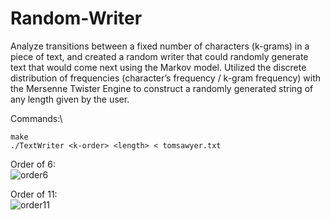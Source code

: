 # Random-Writer
Analyze transitions between a fixed number of characters (k-grams) in a piece of text, and created a random writer that could randomly generate text that would come next using the Markov model. Utilized the discrete distribution of frequencies (character’s frequency / k-gram frequency) with the Mersenne Twister Engine to construct a randomly generated string of any length given by the user. 

Commands:\
```
make
./TextWriter <k-order> <length> < tomsawyer.txt
```

Order of 6:\
![order6](https://user-images.githubusercontent.com/70961105/173454531-aa717347-249c-4d29-8e74-98a3a489d617.png)

Order of 11:\
![order11](https://user-images.githubusercontent.com/70961105/173454591-a20b23b5-4838-415b-a73d-ec15f984d4e8.png)
